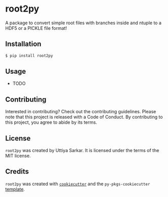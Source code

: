 # root2py

A package to convert simple root files with branches inside and ntuple to a HDF5 or a PICKLE file format!

## Installation

```bash
$ pip install root2py
```

## Usage

- TODO

## Contributing

Interested in contributing? Check out the contributing guidelines. Please note that this project is released with a Code of Conduct. By contributing to this project, you agree to abide by its terms.

## License

`root2py` was created by Uttiya Sarkar. It is licensed under the terms of the MIT license.

## Credits

`root2py` was created with [`cookiecutter`](https://cookiecutter.readthedocs.io/en/latest/) and the `py-pkgs-cookiecutter` [template](https://github.com/py-pkgs/py-pkgs-cookiecutter).
